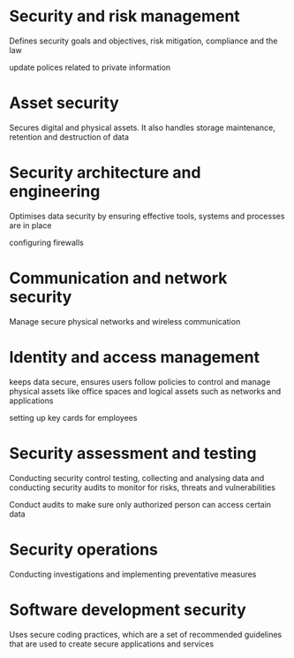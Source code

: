 # Security and risk management
Defines security goals and objectives, risk mitigation, compliance and the law

update polices related to private information

# Asset security
Secures digital and physical assets. It also handles storage maintenance, retention and destruction of data

# Security architecture and engineering
Optimises data security by ensuring effective tools, systems and processes are in place

configuring firewalls

# Communication and network security
Manage secure physical networks and wireless communication

# Identity and access management
keeps data secure, ensures users follow policies to control and manage physical assets like office spaces and logical assets such as networks and applications

setting up key cards for employees

# Security assessment and testing
Conducting security control testing, collecting and analysing data and conducting security audits to monitor for risks, threats and vulnerabilities

Conduct audits to make sure only authorized person can access certain data

# Security operations
Conducting investigations and implementing preventative measures

# Software development security
Uses secure coding practices, which are a set of recommended guidelines that are used to create secure applications and services